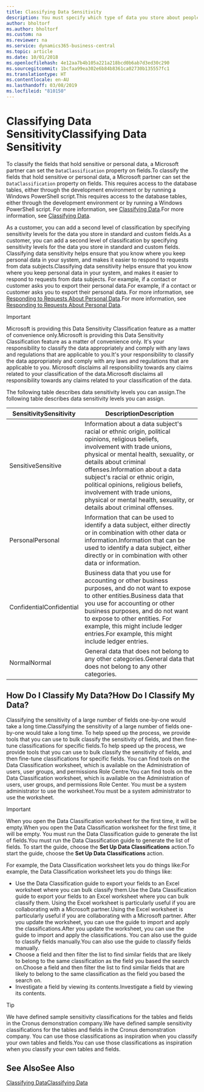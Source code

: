 ```yaml
---
title: Classifying Data Sensitivity
description: You must specify which type of data you store about people so that you can respond to data subject requests.
author: bholtorf
ms.author: bholtorf
ms.custom: na
ms.reviewer: na
ms.service: dynamics365-business-central
ms.topic: article
ms.date: 10/01/2018
ms.openlocfilehash: 4e12aa7b4b105a221a218bcd0b6ab7d3ed30c290
ms.sourcegitcommit: 1bcfaa99ea302e6b84b8361ca02730b135557fc1
ms.translationtype: HT
ms.contentlocale: en-AU
ms.lasthandoff: 03/08/2019
ms.locfileid: "810150"
---
```

# <a name="classifying-data-sensitivity"></a><span data-ttu-id="b0401-103">Classifying Data Sensitivity</span><span class="sxs-lookup"><span data-stu-id="b0401-103">Classifying Data Sensitivity</span></span>
<span data-ttu-id="b0401-104">To classify the fields that hold sensitive or personal data, a Microsoft partner can set the ```DataClassification``` property on fields.</span><span class="sxs-lookup"><span data-stu-id="b0401-104">To classify the fields that hold sensitive or personal data, a Microsoft partner can set the ```DataClassification``` property on fields.</span></span> <span data-ttu-id="b0401-105">This requires access to the database tables, either through the development environment or by running a Windows PowerShell script.</span><span class="sxs-lookup"><span data-stu-id="b0401-105">This requires access to the database tables, either through the development environment or by running a Windows PowerShell script.</span></span> <span data-ttu-id="b0401-106">For more information, see [Classifying Data](https://docs.microsoft.com/en-us/dynamics-nav/classifying-data).</span><span class="sxs-lookup"><span data-stu-id="b0401-106">For more information, see [Classifying Data](https://docs.microsoft.com/en-us/dynamics-nav/classifying-data).</span></span>  

<span data-ttu-id="b0401-107">As a customer, you can add a second level of classification by specifying sensitivity levels for the data you store in standard and custom fields.</span><span class="sxs-lookup"><span data-stu-id="b0401-107">As a customer, you can add a second level of classification by specifying sensitivity levels for the data you store in standard and custom fields.</span></span> <span data-ttu-id="b0401-108">Classifying data sensitivity helps ensure that you know where you keep personal data in your system, and makes it easier to respond to requests from data subjects.</span><span class="sxs-lookup"><span data-stu-id="b0401-108">Classifying data sensitivity helps ensure that you know where you keep personal data in your system, and makes it easier to respond to requests from data subjects.</span></span> <span data-ttu-id="b0401-109">For example, if a contact or customer asks you to export their personal data.</span><span class="sxs-lookup"><span data-stu-id="b0401-109">For example, if a contact or customer asks you to export their personal data.</span></span> <span data-ttu-id="b0401-110">For more information, see [Responding to Requests About Personal Data](admin-responding-to-requests-about-personal-data.md).</span><span class="sxs-lookup"><span data-stu-id="b0401-110">For more information, see [Responding to Requests About Personal Data](admin-responding-to-requests-about-personal-data.md).</span></span>

> [!Important]
> <span data-ttu-id="b0401-111">Microsoft is providing this Data Sensitivity Classification feature as a matter of convenience only.</span><span class="sxs-lookup"><span data-stu-id="b0401-111">Microsoft is providing this Data Sensitivity Classification feature as a matter of convenience only.</span></span> <span data-ttu-id="b0401-112">It's your responsibility to classify the data appropriately and comply with any laws and regulations that are applicable to you.</span><span class="sxs-lookup"><span data-stu-id="b0401-112">It's your responsibility to classify the data appropriately and comply with any laws and regulations that are applicable to you.</span></span> <span data-ttu-id="b0401-113">Microsoft disclaims all responsibility towards any claims related to your classification of the data.</span><span class="sxs-lookup"><span data-stu-id="b0401-113">Microsoft disclaims all responsibility towards any claims related to your classification of the data.</span></span>  

<span data-ttu-id="b0401-114">The following table describes data sensitivity levels you can assign.</span><span class="sxs-lookup"><span data-stu-id="b0401-114">The following table describes data sensitivity levels you can assign.</span></span>

|<span data-ttu-id="b0401-115">Sensitivity</span><span class="sxs-lookup"><span data-stu-id="b0401-115">Sensitivity</span></span>|<span data-ttu-id="b0401-116">Description</span><span class="sxs-lookup"><span data-stu-id="b0401-116">Description</span></span>|
|----|----|
|<span data-ttu-id="b0401-117">Sensitive</span><span class="sxs-lookup"><span data-stu-id="b0401-117">Sensitive</span></span> | <span data-ttu-id="b0401-118">Information about a data subject's racial or ethnic origin, political opinions, religious beliefs, involvement with trade unions, physical or mental health, sexuality, or details about criminal offenses.</span><span class="sxs-lookup"><span data-stu-id="b0401-118">Information about a data subject's racial or ethnic origin, political opinions, religious beliefs, involvement with trade unions, physical or mental health, sexuality, or details about criminal offenses.</span></span> |
|<span data-ttu-id="b0401-119">Personal</span><span class="sxs-lookup"><span data-stu-id="b0401-119">Personal</span></span> | <span data-ttu-id="b0401-120">Information that can be used to identify a data subject, either directly or in combination with other data or information.</span><span class="sxs-lookup"><span data-stu-id="b0401-120">Information that can be used to identify a data subject, either directly or in combination with other data or information.</span></span>|
|<span data-ttu-id="b0401-121">Confidential</span><span class="sxs-lookup"><span data-stu-id="b0401-121">Confidential</span></span> | <span data-ttu-id="b0401-122">Business data that you use for accounting or other business purposes, and do not want to expose to other entities.</span><span class="sxs-lookup"><span data-stu-id="b0401-122">Business data that you use for accounting or other business purposes, and do not want to expose to other entities.</span></span> <span data-ttu-id="b0401-123">For example, this might include ledger entries.</span><span class="sxs-lookup"><span data-stu-id="b0401-123">For example, this might include ledger entries.</span></span>|
|<span data-ttu-id="b0401-124">Normal</span><span class="sxs-lookup"><span data-stu-id="b0401-124">Normal</span></span> | <span data-ttu-id="b0401-125">General data that does not belong to any other categories.</span><span class="sxs-lookup"><span data-stu-id="b0401-125">General data that does not belong to any other categories.</span></span>|

## <a name="how-do-i-classify-my-data"></a><span data-ttu-id="b0401-126">How Do I Classify My Data?</span><span class="sxs-lookup"><span data-stu-id="b0401-126">How Do I Classify My Data?</span></span>
<span data-ttu-id="b0401-127">Classifying the sensitivity of a large number of fields one-by-one would take a long time.</span><span class="sxs-lookup"><span data-stu-id="b0401-127">Classifying the sensitivity of a large number of fields one-by-one would take a long time.</span></span> <span data-ttu-id="b0401-128">To help speed up the process, we provide tools that you can use to bulk classify the sensitivity of fields, and then fine-tune classifications for specific fields.</span><span class="sxs-lookup"><span data-stu-id="b0401-128">To help speed up the process, we provide tools that you can use to bulk classify the sensitivity of fields, and then fine-tune classifications for specific fields.</span></span> <span data-ttu-id="b0401-129">You can find tools on the Data Classification worksheet, which is available on the Administration of users, user groups, and permissions Role Centre.</span><span class="sxs-lookup"><span data-stu-id="b0401-129">You can find tools on the Data Classification worksheet, which is available on the Administration of users, user groups, and permissions Role Center.</span></span> <span data-ttu-id="b0401-130">You must be a system administrator to use the worksheet.</span><span class="sxs-lookup"><span data-stu-id="b0401-130">You must be a system administrator to use the worksheet.</span></span>

> [!Important]
> <span data-ttu-id="b0401-131">When you open the Data Classification worksheet for the first time, it will be empty.</span><span class="sxs-lookup"><span data-stu-id="b0401-131">When you open the Data Classification worksheet for the first time, it will be empty.</span></span> <span data-ttu-id="b0401-132">You must run the Data Classification guide to generate the list of fields.</span><span class="sxs-lookup"><span data-stu-id="b0401-132">You must run the Data Classification guide to generate the list of fields.</span></span> <span data-ttu-id="b0401-133">To start the guide, choose the **Set Up Data Classifications** action.</span><span class="sxs-lookup"><span data-stu-id="b0401-133">To start the guide, choose the **Set Up Data Classifications** action.</span></span>

<span data-ttu-id="b0401-134">For example, the Data Classification worksheet lets you do things like:</span><span class="sxs-lookup"><span data-stu-id="b0401-134">For example, the Data Classification worksheet lets you do things like:</span></span>  

* <span data-ttu-id="b0401-135">Use the Data Classification guide to export your fields to an Excel worksheet where you can bulk classify them.</span><span class="sxs-lookup"><span data-stu-id="b0401-135">Use the Data Classification guide to export your fields to an Excel worksheet where you can bulk classify them.</span></span> <span data-ttu-id="b0401-136">Using the Excel worksheet is particularly useful if you are collaborating with a Microsoft partner.</span><span class="sxs-lookup"><span data-stu-id="b0401-136">Using the Excel worksheet is particularly useful if you are collaborating with a Microsoft partner.</span></span> <span data-ttu-id="b0401-137">After you update the worksheet, you can use the guide to import and apply the classifications.</span><span class="sxs-lookup"><span data-stu-id="b0401-137">After you update the worksheet, you can use the guide to import and apply the classifications.</span></span> <span data-ttu-id="b0401-138">You can also use the guide to classify fields manually.</span><span class="sxs-lookup"><span data-stu-id="b0401-138">You can also use the guide to classify fields manually.</span></span>  
* <span data-ttu-id="b0401-139">Choose a field and then filter the list to find similar fields that are likely to belong to the same classification as the field you based the search on.</span><span class="sxs-lookup"><span data-stu-id="b0401-139">Choose a field and then filter the list to find similar fields that are likely to belong to the same classification as the field you based the search on.</span></span>  
* <span data-ttu-id="b0401-140">Investigate a field by viewing its contents.</span><span class="sxs-lookup"><span data-stu-id="b0401-140">Investigate a field by viewing its contents.</span></span>  

> [!Tip]
> <span data-ttu-id="b0401-141">We have defined sample sensitivity classifications for the tables and fields in the Cronus demonstration company.</span><span class="sxs-lookup"><span data-stu-id="b0401-141">We have defined sample sensitivity classifications for the tables and fields in the Cronus demonstration company.</span></span> <span data-ttu-id="b0401-142">You can use those classifications as inspiration when you classify your own tables and fields.</span><span class="sxs-lookup"><span data-stu-id="b0401-142">You can use those classifications as inspiration when you classify your own tables and fields.</span></span>

## <a name="see-also"></a><span data-ttu-id="b0401-143">See Also</span><span class="sxs-lookup"><span data-stu-id="b0401-143">See Also</span></span>
[<span data-ttu-id="b0401-144">Classifying Data</span><span class="sxs-lookup"><span data-stu-id="b0401-144">Classifying Data</span></span>](https://docs.microsoft.com/en-us/dynamics-nav/classifying-data)  
